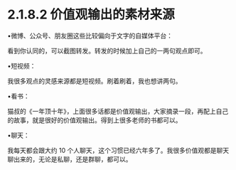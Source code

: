 # 2.1.8.2 价值观输出的素材来源

•微博、公众号、朋友圈这些比较偏向于文字的自媒体平台：

看到你认同的，可以截图转发。转发的时候加上自己的一两句观点即可。

•短视频：

我很多观点的灵感来源都是短视频。刷着刷着，我也想讲两句。

•看书：

猫叔的《一年顶十年》，上面很多话都是价值观输出，大家摘录一段，再配上自己的故事，就是很好的价值观输出。得到上很多老师的书都可以。

•聊天：

我每天都会跟大约 10 个人聊天，这个习惯已经六年多了。我很多价值观都是聊天聊出来的，无论是私聊，还是群聊，都可以。